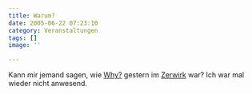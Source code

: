 ```yaml
---
title: Warum?
date: 2005-06-22 07:23:10
category: Veranstaltungen
tags: []
image: ''

---
```


Kann mir jemand sagen, wie [Why?](http://www.anticon.com) gestern im [Zerwirk](http://www.zerwirk.de) war? Ich war mal wieder nicht anwesend.

